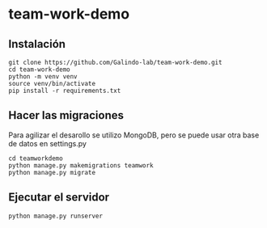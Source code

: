 # team-work-demo

## Instalación

```shell
git clone https://github.com/Galindo-lab/team-work-demo.git
cd team-work-demo
python -m venv venv
source venv/bin/activate
pip install -r requirements.txt
```

## Hacer las migraciones
Para agilizar el desarollo se utilizo MongoDB, pero se puede usar otra base de datos en settings.py

```shell
cd teamworkdemo
python manage.py makemigrations teamwork
python manage.py migrate
```

## Ejecutar el servidor
```shell
python manage.py runserver
```


<!-- 
## Informacion adicional
https://www.belbin.es/roles-de-equipo/
https://www.belbin.com/about/belbin-team-roles
-->
